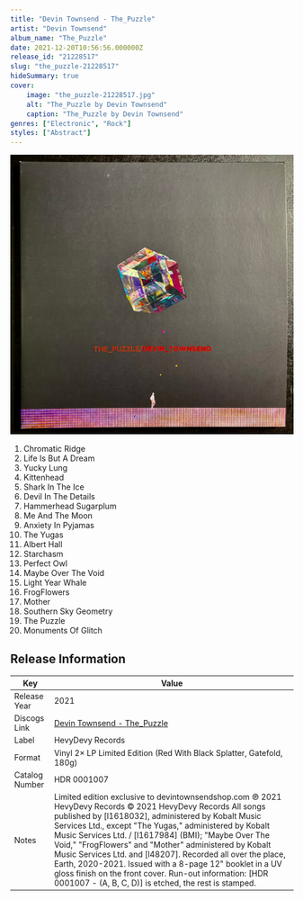 ```yaml
---
title: "Devin Townsend - The_Puzzle"
artist: "Devin Townsend"
album_name: "The_Puzzle"
date: 2021-12-20T10:56:56.000000Z
release_id: "21228517"
slug: "the_puzzle-21228517"
hideSummary: true
cover:
    image: "the_puzzle-21228517.jpg"
    alt: "The_Puzzle by Devin Townsend"
    caption: "The_Puzzle by Devin Townsend"
genres: ["Electronic", "Rock"]
styles: ["Abstract"]
---
```


![The_Puzzle by Devin Townsend](the_puzzle-21228517.jpg)

<!-- section break -->

1. Chromatic Ridge
2. Life Is But A Dream
3. Yucky Lung
4. Kittenhead
5. Shark In The Ice
6. Devil In The Details
7. Hammerhead Sugarplum
8. Me And The Moon
9. Anxiety In Pyjamas
10. The Yugas
11. Albert Hall
12. Starchasm
13. Perfect Owl
14. Maybe Over The Void
15. Light Year Whale
16. FrogFlowers
17. Mother
18. Southern Sky Geometry
19. The Puzzle
20. Monuments Of Glitch

<!-- section break -->





## Release Information
|  Key           | Value                                                |
| ---------------| ---------------------------------------------------- |
| Release Year   | 2021                                   |
| Discogs Link   | [Devin Townsend - The_Puzzle](https://www.discogs.com/release/21228517-Devin_Townsend-The_Puzzle) |
| Label          | HevyDevy Records |
| Format         | Vinyl 2× LP Limited Edition (Red With Black Splatter, Gatefold, 180g) |
| Catalog Number | HDR 0001007 |
| Notes | Limited edition exclusive to devintownsendshop.com  ℗ 2021 HevyDevy Records © 2021 HevyDevy Records All songs published by [l1618032], administered by Kobalt Music Services Ltd.,  except "The Yugas," administered by Kobalt Music Services Ltd. / [l1617984] (BMI); "Maybe Over The Void," "FrogFlowers" and "Mother" administered by Kobalt Music Services Ltd. and [l48207].  Recorded all over the place, Earth, 2020-2021.  Issued with a 8-page 12" booklet in a UV gloss finish on the front cover.  Run-out information: [HDR 0001007 - (A, B, C, D)] is etched, the rest is stamped.  |